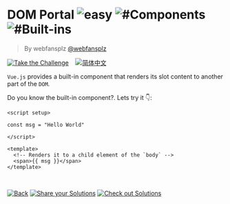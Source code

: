 <!--info-header-start--><h1>DOM Portal <img src="https://img.shields.io/badge/-easy-7aad0c" alt="easy"/> <img src="https://img.shields.io/badge/-%23Components-999" alt="#Components"/> <img src="https://img.shields.io/badge/-%23Built--ins-999" alt="#Built-ins"/></h1><blockquote><p>By webfansplz <a href="https://github.com/webfansplz" target="_blank">@webfansplz</a></p></blockquote><p><a href="https://sfc.vuejs.org/#eNpNjbsOwjAUQ3/FZA/sKFRiY2ZhydDSXGilvJTcIqEo/07TLoyWfXyKuMZ4/CwkzkLlMc2RkYmX2Gmv/Rh8Zrj8xgVa3MjagEdI1mjRanXaiW2rmFy0A9OaAHWQEnfyhlLGzOCAAeM0WwOy5Mgzwgs8EfpnMN8eUu5cjoPvStmkta6Glpvq717UH8iwP00=" target="_blank"><img src="https://img.shields.io/badge/-Take%20the%20Challenge-213547?logo=vue.js&logoColor=42b883" alt="Take the Challenge"/></a> &nbsp;&nbsp;&nbsp;<a href="./README.zh-CN.md" target="_blank"><img src="https://img.shields.io/badge/-%E7%AE%80%E4%BD%93%E4%B8%AD%E6%96%87-gray" alt="简体中文"/></a> </p><!--info-header-end-->


`Vue.js` provides a built-in component that renders its slot content to another part of the `DOM`. 

Do you know the built-in component?. Lets try it 👇: 

```vue
<script setup>

const msg = "Hello World"

</script>

<template>
  <!-- Renders it to a child element of the `body` -->
  <span>{{ msg }}</span>
</template>


```

<!--info-footer-start--><br><a href="../../README.md" target="_blank"><img src="https://img.shields.io/badge/-Back-grey" alt="Back"/></a> <a href="https://github.com/webfansplz/vuejs-challenges/issues/new?labels=answer,en&template=0-answer.md&title=13%20-%20DOM%20Portal" target="_blank"><img src="https://img.shields.io/badge/-Share%20your%20Solutions-teal" alt="Share your Solutions"/></a> <a href="https://github.com/webfansplz/vuejs-challenges/issues?q=label%3A13+label%3Aanswer" target="_blank"><img src="https://img.shields.io/badge/-Check%20out%20Solutions-de5a77?logo=awesome-lists&logoColor=white" alt="Check out Solutions"/></a> <!--info-footer-end-->
